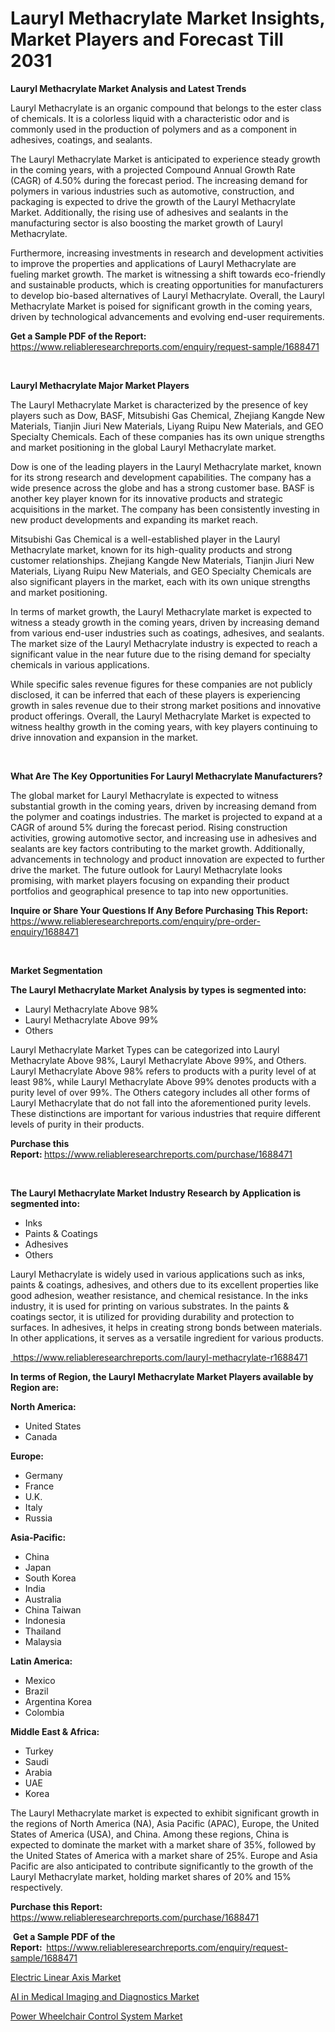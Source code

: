 <p><h1>Lauryl Methacrylate Market Insights, Market Players and Forecast Till 2031</h1></p><p><strong>Lauryl Methacrylate Market Analysis and Latest Trends</strong></p>
<p><p>Lauryl Methacrylate is an organic compound that belongs to the ester class of chemicals. It is a colorless liquid with a characteristic odor and is commonly used in the production of polymers and as a component in adhesives, coatings, and sealants.</p><p>The Lauryl Methacrylate Market is anticipated to experience steady growth in the coming years, with a projected Compound Annual Growth Rate (CAGR) of 4.50% during the forecast period. The increasing demand for polymers in various industries such as automotive, construction, and packaging is expected to drive the growth of the Lauryl Methacrylate Market. Additionally, the rising use of adhesives and sealants in the manufacturing sector is also boosting the market growth of Lauryl Methacrylate.</p><p>Furthermore, increasing investments in research and development activities to improve the properties and applications of Lauryl Methacrylate are fueling market growth. The market is witnessing a shift towards eco-friendly and sustainable products, which is creating opportunities for manufacturers to develop bio-based alternatives of Lauryl Methacrylate. Overall, the Lauryl Methacrylate Market is poised for significant growth in the coming years, driven by technological advancements and evolving end-user requirements.</p></p>
<p><strong>Get a Sample PDF of the Report:&nbsp;</strong> <a href="https://www.reliableresearchreports.com/enquiry/request-sample/1688471">https://www.reliableresearchreports.com/enquiry/request-sample/1688471</a></p>
<p>&nbsp;</p>
<p><strong>Lauryl Methacrylate Major Market Players</strong></p>
<p><p>The Lauryl Methacrylate Market is characterized by the presence of key players such as Dow, BASF, Mitsubishi Gas Chemical, Zhejiang Kangde New Materials, Tianjin Jiuri New Materials, Liyang Ruipu New Materials, and GEO Specialty Chemicals. Each of these companies has its own unique strengths and market positioning in the global Lauryl Methacrylate market.</p><p>Dow is one of the leading players in the Lauryl Methacrylate market, known for its strong research and development capabilities. The company has a wide presence across the globe and has a strong customer base. BASF is another key player known for its innovative products and strategic acquisitions in the market. The company has been consistently investing in new product developments and expanding its market reach.</p><p>Mitsubishi Gas Chemical is a well-established player in the Lauryl Methacrylate market, known for its high-quality products and strong customer relationships. Zhejiang Kangde New Materials, Tianjin Jiuri New Materials, Liyang Ruipu New Materials, and GEO Specialty Chemicals are also significant players in the market, each with its own unique strengths and market positioning.</p><p>In terms of market growth, the Lauryl Methacrylate market is expected to witness a steady growth in the coming years, driven by increasing demand from various end-user industries such as coatings, adhesives, and sealants. The market size of the Lauryl Methacrylate industry is expected to reach a significant value in the near future due to the rising demand for specialty chemicals in various applications.</p><p>While specific sales revenue figures for these companies are not publicly disclosed, it can be inferred that each of these players is experiencing growth in sales revenue due to their strong market positions and innovative product offerings. Overall, the Lauryl Methacrylate Market is expected to witness healthy growth in the coming years, with key players continuing to drive innovation and expansion in the market.</p></p>
<p>&nbsp;</p>
<p><strong>What Are The Key Opportunities For Lauryl Methacrylate Manufacturers?</strong></p>
<p><p>The global market for Lauryl Methacrylate is expected to witness substantial growth in the coming years, driven by increasing demand from the polymer and coatings industries. The market is projected to expand at a CAGR of around 5% during the forecast period. Rising construction activities, growing automotive sector, and increasing use in adhesives and sealants are key factors contributing to the market growth. Additionally, advancements in technology and product innovation are expected to further drive the market. The future outlook for Lauryl Methacrylate looks promising, with market players focusing on expanding their product portfolios and geographical presence to tap into new opportunities.</p></p>
<p><strong>Inquire or Share Your Questions If Any Before Purchasing This Report:</strong> <a href="https://www.reliableresearchreports.com/enquiry/pre-order-enquiry/1688471">https://www.reliableresearchreports.com/enquiry/pre-order-enquiry/1688471</a></p>
<p>&nbsp;</p>
<p><strong>Market Segmentation</strong></p>
<p><strong>The Lauryl Methacrylate Market Analysis by types is segmented into:</strong></p>
<p><ul><li>Lauryl Methacrylate Above 98%</li><li>Lauryl Methacrylate Above 99%</li><li>Others</li></ul></p>
<p><p>Lauryl Methacrylate Market Types can be categorized into Lauryl Methacrylate Above 98%, Lauryl Methacrylate Above 99%, and Others. Lauryl Methacrylate Above 98% refers to products with a purity level of at least 98%, while Lauryl Methacrylate Above 99% denotes products with a purity level of over 99%. The Others category includes all other forms of Lauryl Methacrylate that do not fall into the aforementioned purity levels. These distinctions are important for various industries that require different levels of purity in their products.</p></p>
<p><strong>Purchase this Report:&nbsp;</strong><a href="https://www.reliableresearchreports.com/purchase/1688471">https://www.reliableresearchreports.com/purchase/1688471</a></p>
<p>&nbsp;</p>
<p><strong>The Lauryl Methacrylate Market Industry Research by Application is segmented into:</strong></p>
<p><ul><li>Inks</li><li>Paints & Coatings</li><li>Adhesives</li><li>Others</li></ul></p>
<p><p>Lauryl Methacrylate is widely used in various applications such as inks, paints & coatings, adhesives, and others due to its excellent properties like good adhesion, weather resistance, and chemical resistance. In the inks industry, it is used for printing on various substrates. In the paints & coatings sector, it is utilized for providing durability and protection to surfaces. In adhesives, it helps in creating strong bonds between materials. In other applications, it serves as a versatile ingredient for various products.</p></p>
<p><a href="https://www.reliableresearchreports.com/lauryl-methacrylate-r1688471">&nbsp;https://www.reliableresearchreports.com/lauryl-methacrylate-r1688471</a></p>
<p><strong>In terms of Region, the Lauryl Methacrylate Market Players available by Region are:</strong></p>
<p>
    <p> <strong> North America: </strong>
        <ul>
            <li>United States</li>
            <li>Canada</li>
        </ul>
        </p> 
    <p> <strong> Europe: </strong>
        <ul>
            <li>Germany</li>
            <li>France</li>
            <li>U.K.</li>
            <li>Italy</li>
            <li>Russia</li>
        </ul>
        </p> 
    <p> <strong> Asia-Pacific: </strong>
        <ul>
            <li>China</li>
            <li>Japan</li>
            <li>South Korea</li>
            <li>India</li>
            <li>Australia</li>
            <li>China Taiwan</li>
            <li>Indonesia</li>
            <li>Thailand</li>
            <li>Malaysia</li>
        </ul>
        </p> 
    <p> <strong> Latin America: </strong>
        <ul>
            <li>Mexico</li>
            <li>Brazil</li>
            <li>Argentina Korea</li>
            <li>Colombia</li>
        </ul>
        </p> 
    <p> <strong> Middle East & Africa: </strong>
        <ul>
            <li>Turkey</li>
            <li>Saudi</li>
            <li>Arabia</li>
            <li>UAE</li>
            <li>Korea</li>
        </ul>
    </p>
    </p>
<p><p>The Lauryl Methacrylate market is expected to exhibit significant growth in the regions of North America (NA), Asia Pacific (APAC), Europe, the United States of America (USA), and China. Among these regions, China is expected to dominate the market with a market share of 35%, followed by the United States of America with a market share of 25%. Europe and Asia Pacific are also anticipated to contribute significantly to the growth of the Lauryl Methacrylate market, holding market shares of 20% and 15% respectively.</p></p>
<p><strong>Purchase this Report: </strong><a href="https://www.reliableresearchreports.com/purchase/1688471">https://www.reliableresearchreports.com/purchase/1688471</a></p>
<p>&nbsp;<strong>Get a Sample PDF of the Report:&nbsp;&nbsp;</strong><a href="https://www.reliableresearchreports.com/enquiry/request-sample/1688471">https://www.reliableresearchreports.com/enquiry/request-sample/1688471</a></p>
<p><strong></strong></p>
<p><p><a href="https://github.com/jakobeblake56/Market-Research-Report-List-1/blob/main/electric-linear-axis-market.md">Electric Linear Axis Market</a></p><p><a href="https://github.com/ORAZITOM/Market-Research-Report-List-1/blob/main/ai-in-medical-imaging-and-diagnostics-market.md">AI in Medical Imaging and Diagnostics Market</a></p><p><a href="https://github.com/verajwilson971/Market-Research-Report-List-1/blob/main/power-wheelchair-control-system-market.md">Power Wheelchair Control System Market</a></p></p>